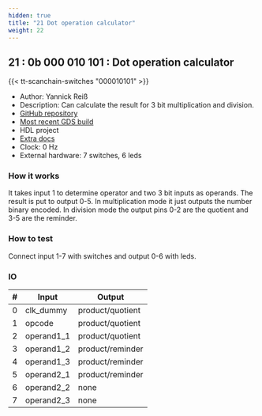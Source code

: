 ```yaml
---
hidden: true
title: "21 Dot operation calculator"
weight: 22
---
```


## 21 : 0b 000 010 101 : Dot operation calculator

{{< tt-scanchain-switches "000010101" >}}

* Author: Yannick Reiß
* Description: Can calculate the result for 3 bit multiplication and division.
* [GitHub repository](https://github.com/yannickreiss/TT3_dot_op)
* [Most recent GDS build](https://github.com/yannickreiss/TT3_dot_op/actions/runs/4552358729)
* HDL project
* [Extra docs]()
* Clock: 0 Hz
* External hardware: 7 switches, 6 leds



### How it works

It takes input 1 to determine operator and two 3 bit inputs as operands. The result is put to output 0-5.
In multiplication mode it just outputs the number binary encoded.
In division mode the output pins 0-2 are the quotient and 3-5 are the reminder.


### How to test

Connect input 1-7 with switches and output 0-6 with leds.


### IO

| # | Input        | Output       |
|---|--------------|--------------|
| 0 | clk_dummy  | product/quotient |
| 1 | opcode  | product/quotient |
| 2 | operand1_1  | product/quotient |
| 3 | operand1_2  | product/reminder |
| 4 | operand1_3  | product/reminder |
| 5 | operand2_1  | product/reminder |
| 6 | operand2_2  | none |
| 7 | operand2_3  | none |
